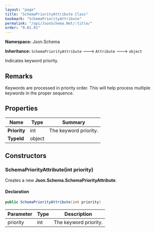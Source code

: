 ```yaml
---
layout: "page"
title: "SchemaPriorityAttribute Class"
bookmark: "SchemaPriorityAttribute"
permalink: "/api/JsonSchema.Net/:title/"
order: "9.01.91"
---
```

**Namespace:** Json.Schema

**Inheritance:**
`SchemaPriorityAttribute`
 🡒 
`Attribute`
 🡒 
`object`

Indicates keyword priority.

## Remarks

Keywords are processed in priority order.  This will help process multiple
keywords in the proper sequence.

## Properties

| Name | Type | Summary |
|---|---|---|
| **Priority** | int | The keyword priority. |
| **TypeId** | object |  |
## Constructors

### SchemaPriorityAttribute(int priority)

Creates a new **Json.Schema.SchemaPriorityAttribute**.

#### Declaration

```c#
public SchemaPriorityAttribute(int priority)
```
| Parameter | Type | Description |
|---|---|---|
| priority | int | The keyword priority. |

